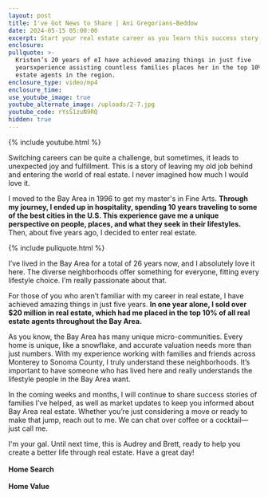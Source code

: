 ```yaml
---
layout: post
title: I've Got News to Share | Ani Gregorians-Beddow
date: 2024-05-15 05:00:00
excerpt: Start your real estate career as you learn this success story.
enclosure:
pullquote: >-
  Kristen’s 20 years of eI have achieved amazing things in just five
  yearsxperience assisting countless families places her in the top 10% of real
  estate agents in the region.
enclosure_type: video/mp4
enclosure_time:
use_youtube_image: true
youtube_alternate_image: /uploads/2-7.jpg
youtube_code: rYsS1zuN9RQ
hidden: true
---
```

{% include youtube.html %}

Switching careers can be quite a challenge, but sometimes, it leads to unexpected joy and fulfillment. This is a story of leaving my old job behind and entering the world of real estate. I never imagined how much I would love it.

I moved to the Bay Area in 1996 to get my master's in Fine Arts. **Through my journey, I ended up in hospitality, spending 10 years traveling to some of the best cities in the U.S. This experience gave me a unique perspective on people, places, and what they seek in their lifestyles.** Then, about five years ago, I decided to enter real estate.

{% include pullquote.html %}

I’ve lived in the Bay Area for a total of 26 years now, and I absolutely love it here. The diverse neighborhoods offer something for everyone, fitting every lifestyle choice. I’m really passionate about that.

For those of you who aren’t familiar with my career in real estate, I have achieved amazing things in just five years. **In one year alone, I sold over $20 million in real estate, which had me placed in the top 10% of all real estate agents throughout the Bay Area.**

As you know, the Bay Area has many unique micro-communities. Every home is unique, like a snowflake, and accurate valuation needs more than just numbers. With my experience working with families and friends across Monterey to Sonoma County, I truly understand these neighborhoods. It’s important to have someone who has lived here and really understands the lifestyle people in the Bay Area want.

In the coming weeks and months, I will continue to share success stories of families I’ve helped, as well as market updates to keep you informed about Bay Area real estate. Whether you’re just considering a move or ready to make that jump, reach out to me. We can chat over coffee or a cocktail—just call me.

I'm your gal. Until next time, this is Audrey and Brett, ready to help you create a better life through real estate. Have a great day!<br><br>**Home Search**<br><br>**Home Value**